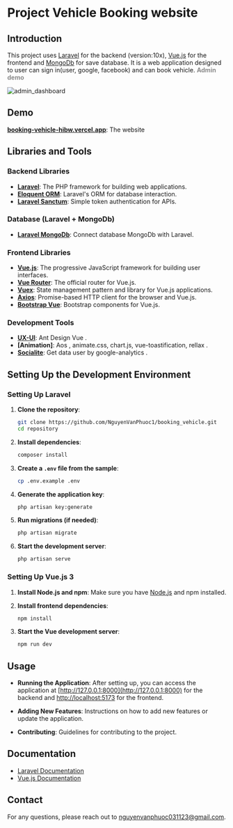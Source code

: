 ﻿# Project Vehicle Booking website

## Introduction

This project uses [Laravel](https://laravel.com/) for the backend (version:10x), [Vue.js](https://vuejs.org/) for the frontend and [MongoDb](https://www.mongodb.com/) for save database. It is a web application designed to user can sign in(user, google, facebook) and can book vehicle.
<strong style="opacity: 0.5;">Admin demo</strong>

![admin_dashboard](https://github.com/user-attachments/assets/fd2b6933-dd64-4449-9d49-be9f9c17d0e3)
## Demo
**[booking-vehicle-hibw.vercel.app](https://booking-vehicle-hibw.vercel.app/)**: The website

## Libraries and Tools


### Backend Libraries

- **[Laravel](https://laravel.com/)**: The PHP framework for building web applications.
- **[Eloquent ORM](https://laravel.com/docs/eloquent)**: Laravel's ORM for database interaction.
- **[Laravel Sanctum](https://laravel.com/docs/sanctum)**: Simple token authentication for APIs.

### Database (Laravel + MongoDb)

- **[Laravel MongoDb](https://www.mongodb.com/docs/drivers/php/laravel-mongodb/v4.x/)**: Connect database MongoDb with Laravel.

### Frontend Libraries

- **[Vue.js](https://vuejs.org/)**: The progressive JavaScript framework for building user interfaces.
- **[Vue Router](https://router.vuejs.org/)**: The official router for Vue.js.
- **[Vuex](https://vuex.vuejs.org/)**: State management pattern and library for Vue.js applications.
- **[Axios](https://axios-http.com/)**: Promise-based HTTP client for the browser and Vue.js.
- **[Bootstrap Vue](https://bootstrap-vue.org/)**: Bootstrap components for Vue.js.

### Development Tools

- **[UX-UI](https://antdv.com)**: Ant Design Vue .
- **[Animation]**: Aos , animate.css, chart.js, vue-toastification, rellax .
- **[Socialite](https://github.com/vormkracht10/laravel-google-analytics-v4)**: Get data user by google-analytics .

## Setting Up the Development Environment

### Setting Up Laravel

1. **Clone the repository**:

    ```bash
    git clone https://github.com/NguyenVanPhuoc1/booking_vehicle.git
    cd repository
    ```

2. **Install dependencies**:

    ```bash
    composer install 
    ```

3. **Create a `.env` file from the sample**:

    ```bash
    cp .env.example .env
    ```

4. **Generate the application key**:

    ```bash
    php artisan key:generate
    ```

5. **Run migrations (if needed)**:

    ```bash
    php artisan migrate
    ```

6. **Start the development server**:

    ```bash
    php artisan serve
    ```

### Setting Up Vue.js 3

1. **Install Node.js and npm**: Make sure you have [Node.js](https://nodejs.org/) and npm installed.

2. **Install frontend dependencies**:

    ```bash
    npm install
    ```

3. **Start the Vue development server**:

    ```bash
    npm run dev
    ```

## Usage

- **Running the Application**: After setting up, you can access the application at [http://127.0.0.1:8000](http://127.0.0.1:8000) for the backend and [http://localhost:5173](http://localhost:5173) for the frontend.

- **Adding New Features**: Instructions on how to add new features or update the application.

- **Contributing**: Guidelines for contributing to the project.

## Documentation

- [Laravel Documentation](https://laravel.com/docs)
- [Vue.js Documentation](https://vuejs.org/v3/guide/)

## Contact

For any questions, please reach out to [nguyenvanphuoc031123@gmail.com](mailto:nguyenvanphuoc031123@gmail.com).

